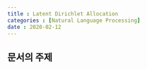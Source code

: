```yaml
---
title : Latent Dirichlet Allocation
categories : [Natural Language Processing]
date : 2020-02-12
---
```


## 문서의 주제
